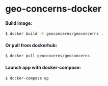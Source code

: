 # geo-concerns-docker

#### Build image:
```bash
$ docker build -t geoconcerns/geoconcerns .
```

#### Or pull from dockerhub:
```bash
$ docker pull geoconcerns/geoconcerns
```

#### Launch app with docker-compose:
```bash
$ docker-compose up
```
